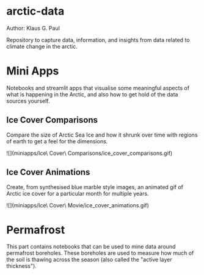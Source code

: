 # arctic-data

Author: Klaus G. Paul

Repository to capture data, information, and insights from data related to climate change in the arctic.

# Mini Apps

Notebooks and streamlit apps that visualise some meaningful aspects of what is happening in the Arctic, and also how to get
hold of the data sources yourself.

## Ice Cover Comparisons

Compare the size of Arctic Sea Ice and how it shrunk over time with regions of earth to get a feel for the dimensions.

![](miniapps/Ice\ Cover\ Comparisons/ice_cover_comparisons.gif)

## Ice Cover Animations

Create, from synthesised blue marble style images, an animated gif of Arctic ice cover for a particular month for multiple years.

![](miniapps/Ice\ Cover\ Movie/ice_cover_animations.gif)

# Permafrost

This part contains notebooks that can be used to mine data around permafrost boreholes. These boreholes are used to measure
how much of the soil is thawing across the season (also called the "active layer thickness").

